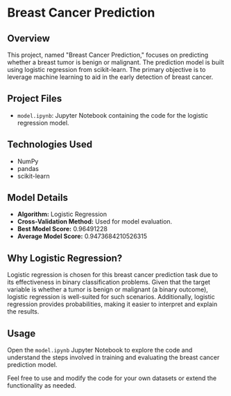 # Breast Cancer Prediction

## Overview

This project, named "Breast Cancer Prediction," focuses on predicting whether a breast tumor is benign or malignant. The prediction model is built using logistic regression from scikit-learn. The primary objective is to leverage machine learning to aid in the early detection of breast cancer.

## Project Files

- `model.ipynb`: Jupyter Notebook containing the code for the logistic regression model.

## Technologies Used

- NumPy
- pandas
- scikit-learn

## Model Details

- **Algorithm:** Logistic Regression
- **Cross-Validation Method:** Used for model evaluation.
- **Best Model Score:** 0.96491228
- **Average Model Score:** 0.9473684210526315

## Why Logistic Regression?

Logistic regression is chosen for this breast cancer prediction task due to its effectiveness in binary classification problems. Given that the target variable is whether a tumor is benign or malignant (a binary outcome), logistic regression is well-suited for such scenarios. Additionally, logistic regression provides probabilities, making it easier to interpret and explain the results.

## Usage

Open the `model.ipynb` Jupyter Notebook to explore the code and understand the steps involved in training and evaluating the breast cancer prediction model.

Feel free to use and modify the code for your own datasets or extend the functionality as needed.
